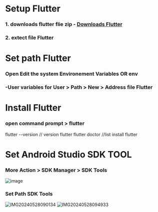 # Setup Flutter
### 1. downloads flutter flie zip  - [Downloads Flutter](https://docs.flutter.dev/get-started/install/windows/desktop?tab=download)
### 2. extect file Flutter

# Set path Flutter
### Open Edit the system Environement Variables OR env
### -User variables for User > Path > New > Address file Flutter

# Install Flutter 
### open command prompt > flutter
flutter --version // version flutter
flutter doctor //list install flutter 


# Set Android Studio SDK TOOL
### More Action > SDK Manager > SDK Tools
![image](https://github.com/USer99pro/flutter/assets/170594967/77834fb2-e0ba-43e6-bc28-df800d557da5)
### Set Path SDK Tools
![IMG20240528090134](https://github.com/USer99pro/flutter/assets/170594967/23ebea10-f313-4a5a-b971-400faf697fdc)
![IMG20240528094933](https://github.com/USer99pro/flutter/assets/170594967/d8d6eb11-88ed-4439-a38c-8d0fb9809cc8)



